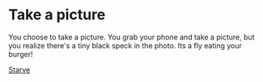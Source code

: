 # Take a picture

You choose to take a picture. You grab your phone and take a picture, but you realize there's a tiny black speck in the photo. Its a fly eating your burger!

[Starve](../notification.md)
